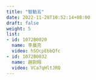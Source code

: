 ```yaml
---
title: "智動五"
date: 2022-11-28T10:52:14+08:00
draft: false
weight: 5
list:
- id: 1072B0020
  name: 李晨亮
  video: hSOcpEbbQfc
- id: 1072B0032
  name: 趙尉翔
  video: VCa7qHltJRQ
---
```

